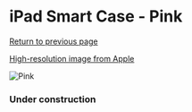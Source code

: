 # iPad Smart Case - Pink

[Return to previous page](/ipad_2)

[High-resolution image from Apple](https://store.storeimages.cdn-apple.com/8756/as-images.apple.com/is/MD456?wid=4500&hei=4500&fmt=png)

<div style="width: 384px"><img src="/everypreview/MD456.png" alt="Pink"></div>

### Under construction
